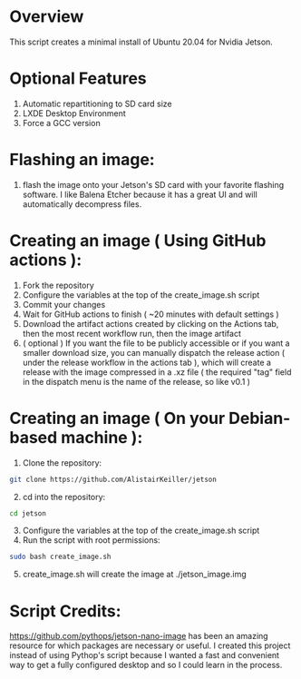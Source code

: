 # Overview

This script creates a minimal install of Ubuntu 20.04 for Nvidia Jetson.

# Optional Features
1. Automatic repartitioning to SD card size
2. LXDE Desktop Environment
3. Force a GCC version

# Flashing an image:

1. flash the image onto your Jetson's SD card with your favorite flashing software. I like Balena Etcher because it has a great UI and will automatically decompress files.

# Creating an image ( Using GitHub actions ):

1. Fork the repository
2. Configure the variables at the top of the create_image.sh script
3. Commit your changes
4. Wait for GitHub actions to finish ( ~20 minutes with default settings )
5. Download the artifact actions created by clicking on the Actions tab, then the most recent workflow run, then the image artifact
6. ( optional ) If you want the file to be publicly accessible or if you want a smaller download size, you can manually dispatch the release action ( under the release workflow in the actions tab ), which will create a release with the image compressed in a .xz file ( the required "tag" field in the dispatch menu is the name of the release, so like v0.1 )

# Creating an image ( On your Debian-based machine ):

1. Clone the repository:
```bash
git clone https://github.com/AlistairKeiller/jetson
```
2. cd into the repository:
```bash
cd jetson
```
3. Configure the variables at the top of the create_image.sh script
4. Run the script with root permissions:
```bash
sudo bash create_image.sh
```
5. create_image.sh will create the image at ./jetson_image.img

# Script Credits:

https://github.com/pythops/jetson-nano-image has been an amazing resource for which packages are necessary or useful. I created this project instead of using Pythop's script because I wanted a fast and convenient way to get a fully configured desktop and so I could learn in the process.